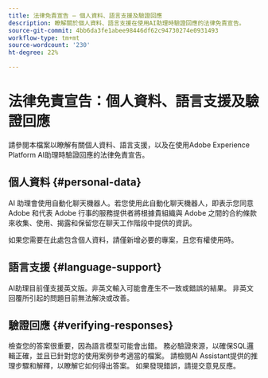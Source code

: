 ```yaml
---
title: 法律免責宣告 — 個人資料、語言支援及驗證回應
description: 瞭解關於個人資料、語言支援在使用AI助理時驗證回應的法律免責宣告。
source-git-commit: 4bb6da3fe1abee98446df62c94730274e0931493
workflow-type: tm+mt
source-wordcount: '230'
ht-degree: 22%

---
```


# 法律免責宣告：個人資料、語言支援及驗證回應

請參閱本檔案以瞭解有關個人資料、語言支援，以及在使用Adobe Experience Platform AI助理時驗證回應的法律免責宣告。

## 個人資料 {#personal-data}

AI 助理會使用自動化聊天機器人。若您使用此自動化聊天機器人，即表示您同意 Adobe 和代表 Adobe 行事的服務提供者將根據貴組織與 Adobe 之間的合約條款來收集、使用、揭露和保留您在聊天工作階段中提供的資訊。

如果您需要在此處包含個人資料，請僅新增必要的專案，且您有權使用時。

## 語言支援 {#language-support}

AI助理目前僅支援英文版。非英文輸入可能會產生不一致或錯誤的結果。 非英文回覆所引起的問題目前無法解決或改善。

## 驗證回應 {#verifying-responses}

檢查您的答案很重要，因為語言模型可能會出錯。 務必驗證來源，以確保SQL邏輯正確，並且已針對您的使用案例參考適當的檔案。 請檢閱AI Assistant提供的推理步驟和解釋，以瞭解它如何得出答案。 如果發現錯誤，請提交意見反應。

